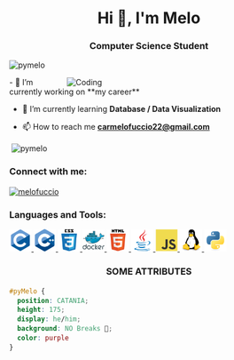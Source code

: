 

<h1 align="center">Hi 👋, I'm Melo</h1>
<h3 align="center">Computer Science Student </h3>

<p align="left"> <img src="https://komarev.com/ghpvc/?username=pymelo&label=Profile%20views&color=0e75b6&style=flat" alt="pymelo" /> </p>


<img align ="right" alt="Coding" width="400" src="https://i.giphy.com/media/qgQUggAC3Pfv687qPC/giphy.webp">
- 🔭 I’m currently working on **my career**

- 🌱 I’m currently learning **Database / Data Visualization**

- 📫 How to reach me **carmelofuccio22@gmail.com**
<p>&nbsp;<img align="center" src="https://github-readme-stats.vercel.app/api?username=pymelo&show_icons=true&locale=en" alt="pymelo" /></p>

<h3 align="left">Connect with me:</h3>
<p align="left">
<a href="https://instagram.com/melofuccio" target="blank"><img align="center" src="https://raw.githubusercontent.com/rahuldkjain/github-profile-readme-generator/master/src/images/icons/Social/instagram.svg" alt="melofuccio" height="30" width="40" /></a>
</p>

<h3 align="left">Languages and Tools:</h3>
<p align="left"> <a href="https://www.cprogramming.com/" target="_blank" rel="noreferrer"> <img src="https://raw.githubusercontent.com/devicons/devicon/master/icons/c/c-original.svg" alt="c" width="40" height="40"/> </a> <a href="https://www.w3schools.com/cpp/" target="_blank" rel="noreferrer"> <img src="https://raw.githubusercontent.com/devicons/devicon/master/icons/cplusplus/cplusplus-original.svg" alt="cplusplus" width="40" height="40"/> </a> <a href="https://www.w3schools.com/css/" target="_blank" rel="noreferrer"> <img src="https://raw.githubusercontent.com/devicons/devicon/master/icons/css3/css3-original-wordmark.svg" alt="css3" width="40" height="40"/> </a> <a href="https://www.docker.com/" target="_blank" rel="noreferrer"> <img src="https://raw.githubusercontent.com/devicons/devicon/master/icons/docker/docker-original-wordmark.svg" alt="docker" width="40" height="40"/> </a>  <a href="https://www.w3.org/html/" target="_blank" rel="noreferrer"> <img src="https://raw.githubusercontent.com/devicons/devicon/master/icons/html5/html5-original-wordmark.svg" alt="html5" width="40" height="40"/> </a> <a href="https://www.java.com" target="_blank" rel="noreferrer"> <img src="https://raw.githubusercontent.com/devicons/devicon/master/icons/java/java-original.svg" alt="java" width="40" height="40"/> </a> <a href="https://developer.mozilla.org/en-US/docs/Web/JavaScript" target="_blank" rel="noreferrer"> <img src="https://raw.githubusercontent.com/devicons/devicon/master/icons/javascript/javascript-original.svg" alt="javascript" width="40" height="40"/> </a> <a href="https://www.linux.org/" target="_blank" rel="noreferrer"> <img src="https://raw.githubusercontent.com/devicons/devicon/master/icons/linux/linux-original.svg" alt="linux" width="40" height="40"/> </a> <a href="https://www.python.org" target="_blank" rel="noreferrer"> <img src="https://raw.githubusercontent.com/devicons/devicon/master/icons/python/python-original.svg" alt="python" width="40" height="40"/> </a> </p>


<h3 align="center"> SOME ATTRIBUTES </h3>

```css
#pyMelo { 
  position: CATANIA; 
  height: 175; 
  display: he/him; 
  background: NO Breaks 🔨; 
  color: purple
}
```


